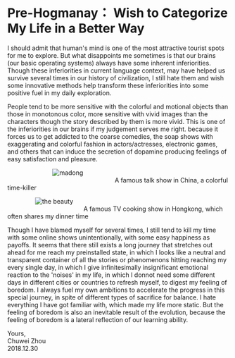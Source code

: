 # Pre-Hogmanay： Wish to Categorize My Life in a Better Way                  
I should admit that human's mind is one of the most attractive tourist spots for me to explore. But what disappoints me sometimes is that our brains (our basic operating systems) always have some inherent inferiorities. Though these inferiorities in current language context, may have helped us survive several times in our history of civilization, I still hate them and wish some innovative methods help transform these inferiorities into some positive fuel in my daily exploration.                      
                  
People tend to be more sensitive with the colorful and motional objects than those in monotonous color, more sensitive with vivid images than the characters though the story described by them is more vivid. This is one of the inferiorities in our brains if my judgement serves me right. because it forces us to get addicted to the coarse comedies, the soap shows with exaggerating and colorful fashion in actors/actresses, electronic games, and others that can induce the secretion of dopamine producing feelings of easy satisfaction and pleasure.                            
                          
&nbsp; &nbsp; &nbsp; &nbsp; &nbsp; &nbsp; &nbsp; &nbsp; &nbsp; &nbsp; &nbsp; &nbsp; &nbsp;
![madong](https://github.com/zhouchw5/interaction.github.io/blob/How-to-categorise-my-life/madong.png)                     
&nbsp; &nbsp; &nbsp; &nbsp; &nbsp; &nbsp; &nbsp; &nbsp; &nbsp; &nbsp; &nbsp; &nbsp; &nbsp; &nbsp; &nbsp; &nbsp; &nbsp; &nbsp;&nbsp; &nbsp; &nbsp; &nbsp; &nbsp; &nbsp;&nbsp; &nbsp; &nbsp; &nbsp; &nbsp; &nbsp; &nbsp; &nbsp;   A famous talk show in China, a colorful time-killer 
                       
&nbsp; &nbsp; &nbsp; &nbsp; &nbsp; &nbsp; &nbsp; &nbsp;
![the beauty](https://github.com/zhouchw5/interaction.github.io/blob/How-to-categorise-my-life/the%20beauty.png)                 
&nbsp; &nbsp; &nbsp; &nbsp; &nbsp; &nbsp; &nbsp; &nbsp; &nbsp;&nbsp; &nbsp; &nbsp; &nbsp; &nbsp; &nbsp;&nbsp; &nbsp; &nbsp; &nbsp; &nbsp; &nbsp; &nbsp; &nbsp;  A famous TV cooking show in Hongkong, which often shares my dinner time              
                         
                         
Though I have blamed myself for several times, I still tend to kill my time with some online shows unintentionally, with some easy happiness as payoffs. It seems that there still exists a long journey that stretches out ahead for me reach my preinstalled state, in which I looks like a neutral and transparent container of all the stories or phenomenons hitting reaching my every single day, in which I give infinitesimally insignificant emotional reaction to the 'noises' in my life, in which I donnot need some different days in different cities or countries to refresh myself, to digest my feeling of boredom. I always fuel my own ambitions to accelerate the progress in this special journey, in spite of different types of sacrifice for balance. I hate everything I have got familiar with, which made my life more static. But the feeling of boredom is also an inevitable result of the evolution, because the feeling of boredom is a lateral reflection of our learning ability.                    
                       
                       
               
   




Yours,          
Chuwei Zhou               
2018.12.30               

                          
                           



   
   
